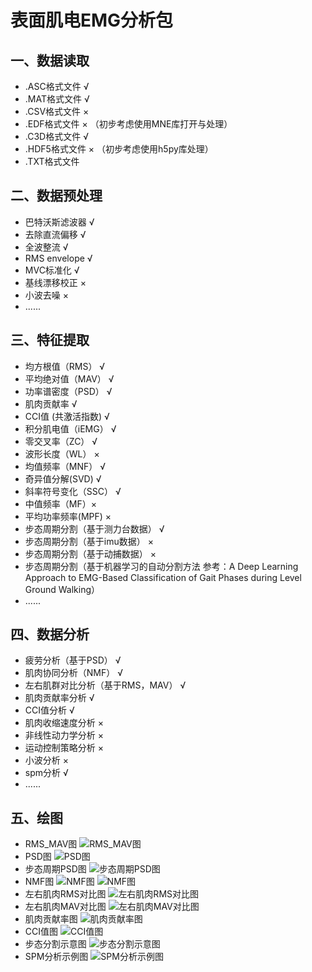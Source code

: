 # 表面肌电EMG分析包
## 一、数据读取
- .ASC格式文件 √
- .MAT格式文件 √
- .CSV格式文件 ×
- .EDF格式文件 × （初步考虑使用MNE库打开与处理）
- .C3D格式文件 √
- .HDF5格式文件 × （初步考虑使用h5py库处理）
- .TXT格式文件
## 二、数据预处理
- 巴特沃斯滤波器 √
- 去除直流偏移 √
- 全波整流 √
- RMS envelope √
- MVC标准化 √
- 基线漂移校正 ×
- 小波去噪 ×
- ......
## 三、特征提取
- 均方根值（RMS） √
- 平均绝对值（MAV） √
- 功率谱密度（PSD） √
- 肌肉贡献率 √
- CCI值 (共激活指数) √
- 积分肌电值（iEMG） √
- 零交叉率（ZC） √
- 波形长度（WL） ×
- 均值频率（MNF） √
- 奇异值分解(SVD) √
- 斜率符号变化（SSC） √
- 中值频率（MF）×
- 平均功率频率(MPF) ×
- 步态周期分割（基于测力台数据） √
- 步态周期分割（基于imu数据） ×
- 步态周期分割（基于动捕数据） ×
- 步态周期分割（基于机器学习的自动分割方法 参考：A Deep Learning Approach to EMG-Based
Classification of Gait Phases during Level
Ground Walking）
- ......
## 四、数据分析
- 疲劳分析（基于PSD） √
- 肌肉协同分析（NMF） √
- 左右肌群对比分析（基于RMS，MAV） √
- 肌肉贡献率分析 √
- CCI值分析 √
- 肌肉收缩速度分析 ×
- 非线性动力学分析 ×
- 运动控制策略分析 ×
- 小波分析 ×
- spm分析 √
- ......
## 五、绘图
- RMS_MAV图
![RMS_MAV图](https://github.com/Jianghuchengphilip/EMG_Analysis/blob/main/output_img/RMS_MAV_Graph.png "RMS_MAV图")
- PSD图
![PSD图](https://github.com/Jianghuchengphilip/EMG_Analysis/blob/main/output_img/PSD_Graph.png "PSD图")
- 步态周期PSD图
![步态周期PSD图](https://github.com/Jianghuchengphilip/EMG_Analysis/blob/main/output_img/PSD_Per_Cycle_Graph.png "步态周期PSD图")
- NMF图
![NMF图](https://github.com/Jianghuchengphilip/EMG_Analysis/blob/main/output_img/NMF_Bar.png "NMF图")
![NMF图](https://github.com/Jianghuchengphilip/EMG_Analysis/blob/main/output_img/NMF_Line.png "NMF图")
- 左右肌肉RMS对比图
![左右肌肉RMS对比图](https://github.com/Jianghuchengphilip/EMG_Analysis/blob/main/output_img/Left_Right_Muscle_RMS.png "左右肌肉RMS对比图")
- 左右肌肉MAV对比图
![左右肌肉MAV对比图](https://github.com/Jianghuchengphilip/EMG_Analysis/blob/main/output_img/Left_Right_Muscle_MAV.png "左右肌肉MAV对比图")
- 肌肉贡献率图
![肌肉贡献率图](https://github.com/Jianghuchengphilip/EMG_Analysis/blob/main/output_img/Muscle_Contribution_Rate.png "肌肉贡献率图")
- CCI值图
![CCI值图](https://github.com/Jianghuchengphilip/EMG_Analysis/blob/main/output_img/CCI_Values.png "CCI值图")
- 步态分割示意图
![步态分割示意图](https://github.com/Jianghuchengphilip/EMG_Analysis/blob/main/output_img/Gait_Per_Cycle_id_2.png "步态分割示意图")
- SPM分析示例图
![SPM分析示例图](https://github.com/Jianghuchengphilip/EMG_Analysis/blob/main/output_img/LR%20%26%20DR%20SPM%20sEMGUltium%20EMG-%E8%82%A1%E5%86%85%20%E5%B7%A6.png "SPM分析示例图")

